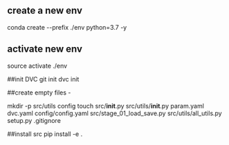 ## create a new env
conda create --prefix ./env python=3.7 -y

## activate new env
source activate ./env

##init DVC
git init
dvc init

##create empty files -

mkdir -p src/utils config
touch src/__init__.py src/utils/__init__.py param.yaml dvc.yaml config/config.yaml src/stage_01_load_save.py src/utils/all_utils.py setup.py .gitignore

##install src
pip install -e .
